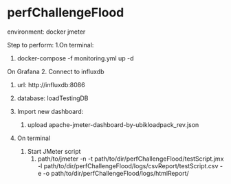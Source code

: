 # perfChallengeFlood

environment:
docker
jmeter

Step to perform:
1.On terminal:
   1. docker-compose -f monitoring.yml up -d

On Grafana
2. Connect to influxdb
   1. url: http://influxdb:8086
   2. database: loadTestingDB
   3. Import new dashboard:
      1. upload apache-jmeter-dashboard-by-ubikloadpack_rev.json

3. On terminal
   1. Start JMeter script
      1. path/to/jmeter -n -t path/to/dir/perfChallengeFlood/testScript.jmx -l path/to/dir/perfChallengeFlood/logs/csvReport/testScript.csv -e -o path/to/dir/perfChallengeFlood/logs/htmlReport/